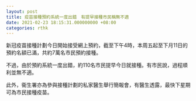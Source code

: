 ```yaml
---
layout: post
title: 疫苗接種預約系統一度出錯　有提早接種市民稱無不適
date: 2021-02-23 18:15:31.000000000 +08:00
categories: rthk
---
```


新冠疫苗接種計劃今日開始接受網上預約，截至下午4時，本周五起至下月11日的預約名額已滿，共約7萬名市民預約接種。 

不過，由於預約系統一度出錯，約110名市民提早今日就接種。有市民說，過程順利並無不適。 

此外，衞生署亦為參與接種計劃的私家醫生舉行簡報會，有醫生透露，最快下星期可為市民接種疫苗。
